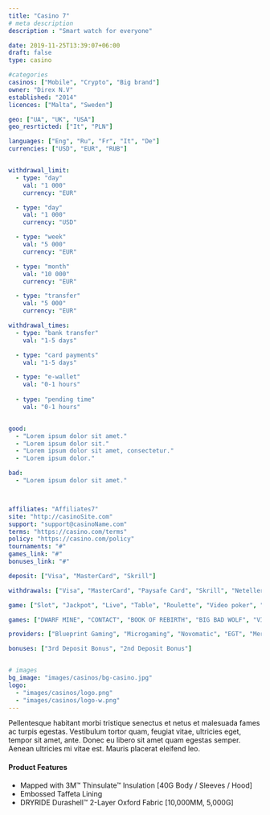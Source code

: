 ```yaml
---
title: "Casino 7"
# meta description
description : "Smart watch for everyone"

date: 2019-11-25T13:39:07+06:00
draft: false
type: casino

#categories
casinos: ["Mobile", "Crypto", "Big brand"]
owner: "Direx N.V"
established: "2014"
licences: ["Malta", "Sweden"]

geo: ["UA", "UK", "USA"]
geo_resrticted: ["It", "PLN"]

languages: ["Eng", "Ru", "Fr", "It", "De"]
currencies: ["USD", "EUR", "RUB"]


withdrawal_limit:
  - type: "day"
    val: "1 000"
    currency: "EUR"

  - type: "day"
    val: "1 000"
    currency: "USD" 

  - type: "week"
    val: "5 000"
    currency: "EUR"

  - type: "month"
    val: "10 000"
    currency: "EUR"

  - type: "transfer"
    val: "5 000"
    currency: "EUR"

withdrawal_times:
  - type: "bank transfer"
    val: "1-5 days"

  - type: "card payments"
    val: "1-5 days"

  - type: "e-wallet"
    val: "0-1 hours"
    
  - type: "pending time"
    val: "0-1 hours"


good:
  - "Lorem ipsum dolor sit amet."
  - "Lorem ipsum dolor sit."
  - "Lorem ipsum dolor sit amet, consectetur."
  - "Lorem ipsum dolor."

bad: 
  - "Lorem ipsum dolor sit amet."



affiliates: "Affiliates7"
site: "http://casinoSite.com"
support: "support@casinoName.com"
terms: "https://casino.com/terms"
policy: "https://casino.com/policy"
tournaments: "#"
games_link: "#"
bonuses_link: "#"

deposit: ["Visa", "MasterCard", "Skrill"]

withdrawals: ["Visa", "MasterCard", "Paysafe Card", "Skrill", "Neteller", "Bank Wire Transfer", "Trustly", "EcoPayz", "iDebit", "instaDebit", "QIWI", "Yandex Money", "Neosurf", "Interac"]

game: ["Slot", "Jackpot", "Live", "Table", "Roulette", "Video poker", "Blackjack", "Bingo", "Baccarat", "Craps", "Keno", "Scratch cards", "New", "Popular", "Other"]

games: ["DWARF MINE", "CONTACT", "BOOK OF REBIRTH", "BIG BAD WOLF", "VIKINGS GO BERZERK", "RISE OF OLYMPUSK", "THE DOG HOUSE", "Releasethe Kraken", "Ozwins Jackpots", "OHN HUNTER AND THE BOOK OF TUT", "Jackpot Raiders", "GREAT RHINO MEGAWAYS", "HOLMES AND THE STOLEN STONES", "DIVINE FORTUNE"]

providers: ["Blueprint Gaming", "Microgaming", "Novomatic", "EGT", "Merkur Slots", "Rival", "iSoftBet", "Play Tech", "Play'n GO", "Realtime Gaming", "igt", "Pragmatic Play", "Big Time Gaming", "Thunderkick", "EvoPlay", "Nucleos Gaming"]

bonuses: ["3rd Deposit Bonus", "2nd Deposit Bonus"]


# images
bg_image: "images/casinos/bg-casino.jpg"
logo: 
  - "images/casinos/logo.png"
  - "images/casinos/logo-w.png"
---
```


Pellentesque habitant morbi tristique senectus et netus et malesuada fames ac turpis egestas. Vestibulum tortor quam, feugiat vitae, ultricies eget, tempor sit amet, ante. Donec eu libero sit amet quam egestas semper. Aenean ultricies mi vitae est. Mauris placerat eleifend leo.

#### Product Features

* Mapped with 3M™ Thinsulate™ Insulation [40G Body / Sleeves / Hood]
* Embossed Taffeta Lining
* DRYRIDE Durashell™ 2-Layer Oxford Fabric [10,000MM, 5,000G]
